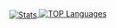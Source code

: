 <a href="https://rurq.xyz">
  
  
  
  <img alt="Stats" align="center" src="https://github-readme-stats.vercel.app/api?username=0rurq&theme=tokyonight" />
  <img alt="TOP Languages" align="top" src="https://github-readme-stats.vercel.app/api/top-langs/?username=0rurq&theme=tokyonight" />

  
  
 </a>
  
  
  
  
  
  
  

